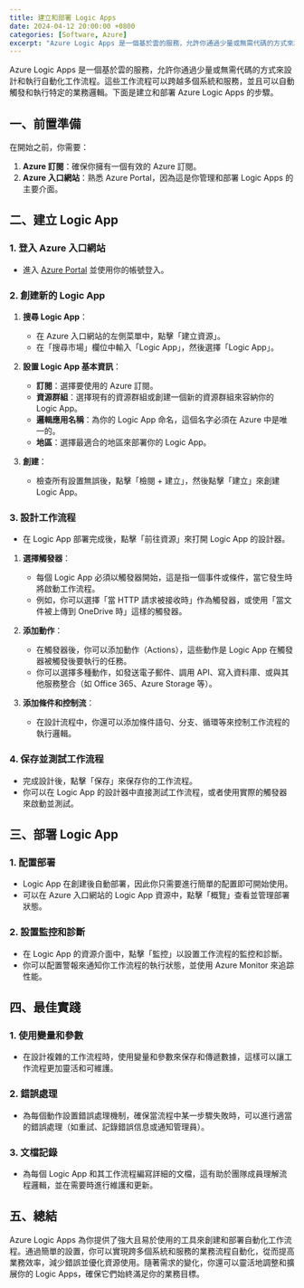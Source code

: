 ```yaml
---
title: 建立和部署 Logic Apps
date: 2024-04-12 20:00:00 +0800
categories: [Software, Azure]
excerpt: "Azure Logic Apps 是一個基於雲的服務，允許你通過少量或無需代碼的方式來設計和執行自動化工作流程。"
---
```


Azure Logic Apps 是一個基於雲的服務，允許你通過少量或無需代碼的方式來設計和執行自動化工作流程。這些工作流程可以跨越多個系統和服務，並且可以自動觸發和執行特定的業務邏輯。下面是建立和部署 Azure Logic Apps 的步驟。

## **一、前置準備**
在開始之前，你需要：
1. **Azure 訂閱**：確保你擁有一個有效的 Azure 訂閱。
2. **Azure 入口網站**：熟悉 Azure Portal，因為這是你管理和部署 Logic Apps 的主要介面。

## **二、建立 Logic App**

### **1. 登入 Azure 入口網站**
   - 進入 [Azure Portal](https://portal.azure.com) 並使用你的帳號登入。

### **2. 創建新的 Logic App**
   1. **搜尋 Logic App**：
      - 在 Azure 入口網站的左側菜單中，點擊「建立資源」。
      - 在「搜尋市場」欄位中輸入「Logic App」，然後選擇「Logic App」。

   2. **設置 Logic App 基本資訊**：
      - **訂閱**：選擇要使用的 Azure 訂閱。
      - **資源群組**：選擇現有的資源群組或創建一個新的資源群組來容納你的 Logic App。
      - **邏輯應用名稱**：為你的 Logic App 命名，這個名字必須在 Azure 中是唯一的。
      - **地區**：選擇最適合的地區來部署你的 Logic App。

   3. **創建**：
      - 檢查所有設置無誤後，點擊「檢閱 + 建立」，然後點擊「建立」來創建 Logic App。

### **3. 設計工作流程**
   - 在 Logic App 部署完成後，點擊「前往資源」來打開 Logic App 的設計器。

   1. **選擇觸發器**：
      - 每個 Logic App 必須以觸發器開始，這是指一個事件或條件，當它發生時將啟動工作流程。
      - 例如，你可以選擇「當 HTTP 請求被接收時」作為觸發器，或使用「當文件被上傳到 OneDrive 時」這樣的觸發器。

   2. **添加動作**：
      - 在觸發器後，你可以添加動作（Actions），這些動作是 Logic App 在觸發器被觸發後要執行的任務。
      - 你可以選擇多種動作，如發送電子郵件、調用 API、寫入資料庫、或與其他服務整合（如 Office 365、Azure Storage 等）。

   3. **添加條件和控制流**：
      - 在設計流程中，你還可以添加條件語句、分支、循環等來控制工作流程的執行邏輯。

### **4. 保存並測試工作流程**
   - 完成設計後，點擊「保存」來保存你的工作流程。
   - 你可以在 Logic App 的設計器中直接測試工作流程，或者使用實際的觸發器來啟動並測試。

## **三、部署 Logic App**

### **1. 配置部署**
   - Logic App 在創建後自動部署，因此你只需要進行簡單的配置即可開始使用。
   - 可以在 Azure 入口網站的 Logic App 資源中，點擊「概覽」查看並管理部署狀態。

### **2. 設置監控和診斷**
   - 在 Logic App 的資源介面中，點擊「監控」以設置工作流程的監控和診斷。
   - 你可以配置警報來通知你工作流程的執行狀態，並使用 Azure Monitor 來追踪性能。

## **四、最佳實踐**

### **1. 使用變量和參數**
   - 在設計複雜的工作流程時，使用變量和參數來保存和傳遞數據，這樣可以讓工作流程更加靈活和可維護。

### **2. 錯誤處理**
   - 為每個動作設置錯誤處理機制，確保當流程中某一步驟失敗時，可以進行適當的錯誤處理（如重試、記錄錯誤信息或通知管理員）。

### **3. 文檔記錄**
   - 為每個 Logic App 和其工作流程編寫詳細的文檔，這有助於團隊成員理解流程邏輯，並在需要時進行維護和更新。

## **五、總結**

Azure Logic Apps 為你提供了強大且易於使用的工具來創建和部署自動化工作流程。通過簡單的設置，你可以實現跨多個系統和服務的業務流程自動化，從而提高業務效率，減少錯誤並優化資源使用。隨著需求的變化，你還可以靈活地調整和擴展你的 Logic Apps，確保它們始終滿足你的業務目標。
